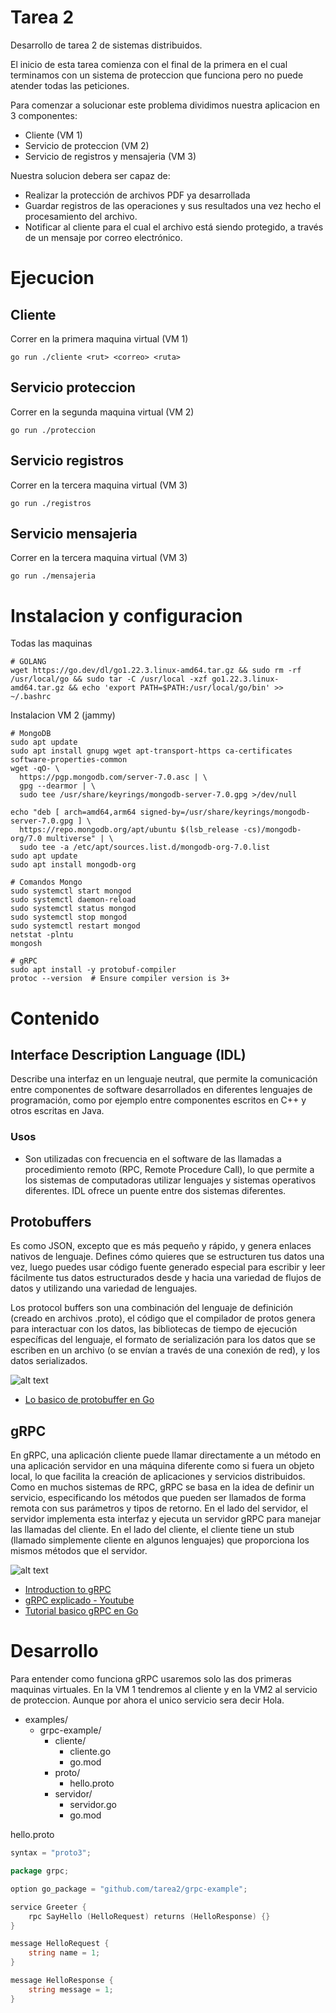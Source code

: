 # Tarea 2
Desarrollo de tarea 2 de sistemas distribuidos.

El inicio de esta tarea comienza con el final de la primera en el cual terminamos con un sistema de proteccion que funciona pero no puede atender todas las peticiones.

Para comenzar a solucionar este problema dividimos nuestra aplicacion en 3 componentes:

* Cliente (VM 1)
* Servicio de proteccion (VM 2)
* Servicio de registros y mensajeria (VM 3)

Nuestra solucion debera ser capaz de:
 
* Realizar la protección de archivos PDF ya desarrollada
* Guardar  registros  de  las  operaciones  y  sus  resultados  una  vez  hecho  el  procesamiento del archivo. 
* Notificar al cliente para el cual el archivo está siendo protegido, a través de un mensaje por correo electrónico.


# Ejecucion

## Cliente

Correr en la primera maquina virtual (VM 1)

```shell
go run ./cliente <rut> <correo> <ruta>
```

## Servicio proteccion

Correr en la segunda maquina virtual (VM 2)
```shell
go run ./proteccion
```

## Servicio registros
Correr en la tercera maquina virtual (VM 3)


```shell
go run ./registros
```

## Servicio mensajeria
Correr en la tercera maquina virtual (VM 3)

```shell
go run ./mensajeria
```


# Instalacion y configuracion

Todas las maquinas
```shell
# GOLANG
wget https://go.dev/dl/go1.22.3.linux-amd64.tar.gz && sudo rm -rf /usr/local/go && sudo tar -C /usr/local -xzf go1.22.3.linux-amd64.tar.gz && echo 'export PATH=$PATH:/usr/local/go/bin' >> ~/.bashrc
```

Instalacion VM 2 (jammy)
```shell
# MongoDB
sudo apt update
sudo apt install gnupg wget apt-transport-https ca-certificates software-properties-common
wget -qO- \
  https://pgp.mongodb.com/server-7.0.asc | \
  gpg --dearmor | \
  sudo tee /usr/share/keyrings/mongodb-server-7.0.gpg >/dev/null

echo "deb [ arch=amd64,arm64 signed-by=/usr/share/keyrings/mongodb-server-7.0.gpg ] \
  https://repo.mongodb.org/apt/ubuntu $(lsb_release -cs)/mongodb-org/7.0 multiverse" | \
  sudo tee -a /etc/apt/sources.list.d/mongodb-org-7.0.list
sudo apt update
sudo apt install mongodb-org

# Comandos Mongo
sudo systemctl start mongod
sudo systemctl daemon-reload
sudo systemctl status mongod
sudo systemctl stop mongod
sudo systemctl restart mongod
netstat -plntu
mongosh

# gRPC
sudo apt install -y protobuf-compiler
protoc --version  # Ensure compiler version is 3+
```


# Contenido

## Interface Description Language (IDL)

Describe una interfaz en un lenguaje neutral, que permite la comunicación entre componentes de software desarrollados en diferentes lenguajes de programación, como por ejemplo entre componentes escritos en C++ y otros escritas en Java.

### Usos

* Son utilizadas con frecuencia en el software de las llamadas a procedimiento remoto (RPC, Remote Procedure Call), lo que permite a los sistemas de computadoras utilizar lenguajes y sistemas operativos diferentes. IDL ofrece un puente entre dos sistemas diferentes.

## Protobuffers

Es como JSON, excepto que es más pequeño y rápido, y genera enlaces nativos de lenguaje. Defines cómo quieres que se estructuren tus datos una vez, luego puedes usar código fuente generado especial para escribir y leer fácilmente tus datos estructurados desde y hacia una variedad de flujos de datos y utilizando una variedad de lenguajes.

Los protocol buffers son una combinación del lenguaje de definición (creado en archivos .proto), el código que el compilador de protos genera para interactuar con los datos, las bibliotecas de tiempo de ejecución específicas del lenguaje, el formato de serialización para los datos que se escriben en un archivo (o se envían a través de una conexión de red), y los datos serializados.

![alt text](https://protobuf.dev/images/protocol-buffers-concepts.png)


* [Lo basico de protobuffer en Go](https://protobuf.dev/getting-started/gotutorial/)

## gRPC

En gRPC, una aplicación cliente puede llamar directamente a un método en una aplicación servidor en una máquina diferente como si fuera un objeto local, lo que facilita la creación de aplicaciones y servicios distribuidos. Como en muchos sistemas de RPC, gRPC se basa en la idea de definir un servicio, especificando los métodos que pueden ser llamados de forma remota con sus parámetros y tipos de retorno. En el lado del servidor, el servidor implementa esta interfaz y ejecuta un servidor gRPC para manejar las llamadas del cliente. En el lado del cliente, el cliente tiene un stub (llamado simplemente cliente en algunos lenguajes) que proporciona los mismos métodos que el servidor.

![alt text](https://grpc.io/img/landing-2.svg)

* [Introduction to gRPC](https://grpc.io/docs/what-is-grpc/introduction/)
* [gRPC explicado - Youtube](https://www.youtube.com/watch?v=NHw2cjcMN9g&t=60s)
* [Tutorial basico gRPC en Go](https://grpc.io/docs/languages/go/basics/)


# Desarrollo

Para entender como funciona gRPC usaremos solo las dos primeras maquinas virtuales. En la VM 1 tendremos al cliente y en la VM2 al servicio de proteccion. Aunque por ahora el unico servicio sera decir Hola. 

- examples/
  - grpc-example/
    - cliente/
      - cliente.go
      - go.mod
    - proto/
      - hello.proto
    - servidor/
      - servidor.go
      - go.mod

hello.proto
```go
syntax = "proto3";

package grpc;

option go_package = "github.com/tarea2/grpc-example";

service Greeter {
    rpc SayHello (HelloRequest) returns (HelloResponse) {}
}

message HelloRequest {
    string name = 1;
}

message HelloResponse {
    string message = 1;
}
```